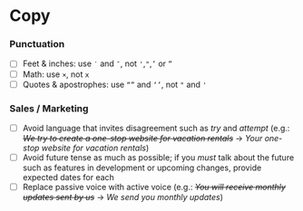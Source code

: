 # Copy

### Punctuation

- [ ] Feet & inches: use `′` and `″`, not `'`,`"`,`’` or `”`
- [ ] Math: use `×`, not `x`
- [ ] Quotes & apostrophes: use `“”` and `‘’`, not `"` and `'`

### Sales / Marketing

- [ ] Avoid language that invites disagreement such as _try_ and _attempt_ (e.g.: _~~We try to create a one-stop website for vacation rentals~~_ → _Your one-stop website for vacation rentals_)
- [ ] Avoid future tense as much as possible; if you _must_ talk about the future such as features in development or upcoming changes, provide expected dates for each
- [ ] Replace passive voice with active voice (e.g.: _~~You will receive monthly updates sent by us~~_ → _We send you monthly updates_)
